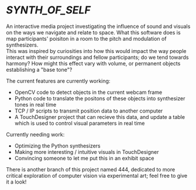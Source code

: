 # *SYNTH_OF_SELF*

An interactive media project investigating the influence of sound and visuals  
on the ways we navigate and relate to space.
What this software does is map participants' poisiton in a room to the pitch and modulation
of synthesizers.  
This was inspired by curiosities into how this would impact the way people interact with their surroundings and fellow participants; do we tend towards harmony? How might this effect vary with volume, or permanent objects establishing a "base tone"?  

The current features are currently working:  
- OpenCV code to detect objects in the current webcam frame  
- Python code to translate the positons of these objects into synthesizer tones in real time  
- TCP / IP scripts to transmit position data to another computer  
- A TouchDesigner project that can recieve this data, and update a table which is used to control visual parameters in real time  

Currently needing work:  
- Optimizing the Python synthesizers  
- Making more interesting / intuitive visuals in TouchDesigner  
- Convincing someone to let me put this in an exhibit space   

There is another branch of this project named 444, dedicated to more critical exploration of computer vision via experimental art; feel free to give it a look!

